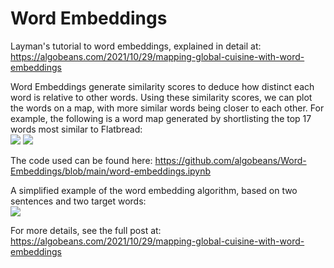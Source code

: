 # Word Embeddings

Layman's tutorial to word embeddings, explained in detail at: https://algobeans.com/2021/10/29/mapping-global-cuisine-with-word-embeddings

<p>
Word Embeddings generate similarity scores to deduce how distinct each word is relative to other words. Using these similarity scores, we can plot the words on a map, with more similar words being closer to each other. For example, the following is a word map generated by shortlisting the top 17 words most similar to Flatbread:
    <br>
<img src="https://annalyzin.files.wordpress.com/2021/10/map1.png?w=300">
<img src="https://annalyzin.files.wordpress.com/2021/10/map2.png?w=300">
</p>

The code used can be found here: https://github.com/algobeans/Word-Embeddings/blob/main/word-embeddings.ipynb

<p>
A simplified example of the word embedding algorithm, based on two sentences and two target words:
  <br>
<img src="https://annalyzin.files.wordpress.com/2021/10/embedding-example-1.gif?w=550&zoom=2">
</p>


For more details, see the full post at: https://algobeans.com/2021/10/29/mapping-global-cuisine-with-word-embeddings



